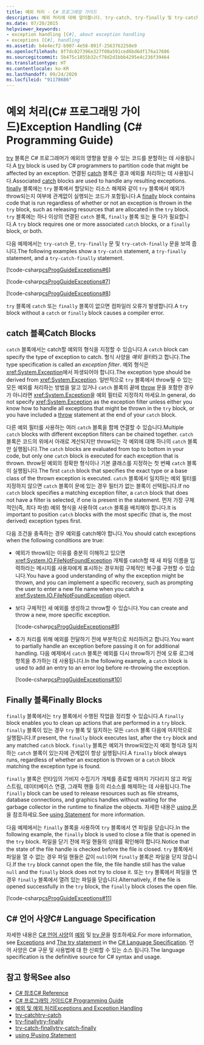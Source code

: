 ```yaml
---
title: 예외 처리 - C# 프로그래밍 가이드
description: 예외 처리에 대해 알아봅니다. try-catch, try-finally 및 try-catch-finally 문 예제를 살펴봅니다.
ms.date: 07/20/2015
helpviewer_keywords:
- exception handling [C#], about exception handling
- exceptions [C#], handling
ms.assetid: b4e4ecf2-b907-4e58-891f-2563762258e9
ms.openlocfilehash: 8f7dc027396e327f08a591ced6bd6df176a17606
ms.sourcegitcommit: 5b475c1855b32cf78d2d1bbb4295e4c236f39464
ms.translationtype: HT
ms.contentlocale: ko-KR
ms.lasthandoff: 09/24/2020
ms.locfileid: "91178686"
---
```

# <a name="exception-handling-c-programming-guide"></a><span data-ttu-id="0bb6e-104">예외 처리(C# 프로그래밍 가이드)</span><span class="sxs-lookup"><span data-stu-id="0bb6e-104">Exception Handling (C# Programming Guide)</span></span>

<span data-ttu-id="0bb6e-105">[try](../../language-reference/keywords/try-catch.md) 블록은 C# 프로그래머가 예외의 영향을 받을 수 있는 코드를 분할하는 데 사용됩니다.</span><span class="sxs-lookup"><span data-stu-id="0bb6e-105">A [try](../../language-reference/keywords/try-catch.md) block is used by C# programmers to partition code that might be affected by an exception.</span></span> <span data-ttu-id="0bb6e-106">연결된 [catch](../../language-reference/keywords/try-catch.md) 블록은 결과 예외를 처리하는 데 사용됩니다.</span><span class="sxs-lookup"><span data-stu-id="0bb6e-106">Associated [catch](../../language-reference/keywords/try-catch.md) blocks are used to handle any resulting exceptions.</span></span> <span data-ttu-id="0bb6e-107">[finally](../../language-reference/keywords/try-finally.md) 블록에는 `try` 블록에서 할당되는 리소스 해제와 같이 `try` 블록에서 예외가 throw되는지 여부에 관계없이 실행되는 코드가 포함됩니다.</span><span class="sxs-lookup"><span data-stu-id="0bb6e-107">A [finally](../../language-reference/keywords/try-finally.md) block contains code that is run regardless of whether or not an exception is thrown in the `try` block, such as releasing resources that are allocated in the `try` block.</span></span> <span data-ttu-id="0bb6e-108">`try` 블록에는 하나 이상의 연결된 `catch` 블록, `finally` 블록 또는 둘 다가 필요합니다.</span><span class="sxs-lookup"><span data-stu-id="0bb6e-108">A `try` block requires one or more associated `catch` blocks, or a `finally` block, or both.</span></span>  
  
 <span data-ttu-id="0bb6e-109">다음 예제에서는 `try-catch` 문, `try-finally` 문 및 `try-catch-finally` 문을 보여 줍니다.</span><span class="sxs-lookup"><span data-stu-id="0bb6e-109">The following examples show a `try-catch` statement, a `try-finally` statement, and a `try-catch-finally` statement.</span></span>  
  
 [!code-csharp[csProgGuideExceptions#6](~/samples/snippets/csharp/VS_Snippets_VBCSharp/csProgGuideExceptions/CS/Exceptions.cs#6)]  
  
 [!code-csharp[csProgGuideExceptions#7](~/samples/snippets/csharp/VS_Snippets_VBCSharp/csProgGuideExceptions/CS/Exceptions.cs#7)]  
  
 [!code-csharp[csProgGuideExceptions#8](~/samples/snippets/csharp/VS_Snippets_VBCSharp/csProgGuideExceptions/CS/Exceptions.cs#8)]  
  
 <span data-ttu-id="0bb6e-110">`try` 블록에 `catch` 또는 `finally` 블록이 없으면 컴파일러 오류가 발생합니다.</span><span class="sxs-lookup"><span data-stu-id="0bb6e-110">A `try` block without a `catch` or `finally` block causes a compiler error.</span></span>  
  
## <a name="catch-blocks"></a><span data-ttu-id="0bb6e-111">catch 블록</span><span class="sxs-lookup"><span data-stu-id="0bb6e-111">Catch Blocks</span></span>  

 <span data-ttu-id="0bb6e-112">`catch` 블록에서는 catch할 예외의 형식을 지정할 수 있습니다.</span><span class="sxs-lookup"><span data-stu-id="0bb6e-112">A `catch` block can specify the type of exception to catch.</span></span> <span data-ttu-id="0bb6e-113">형식 사양을 *예외 필터*라고 합니다.</span><span class="sxs-lookup"><span data-stu-id="0bb6e-113">The type specification is called an *exception filter*.</span></span> <span data-ttu-id="0bb6e-114">예외 형식은 <xref:System.Exception>에서 파생되어야 합니다.</span><span class="sxs-lookup"><span data-stu-id="0bb6e-114">The exception type should be derived from <xref:System.Exception>.</span></span> <span data-ttu-id="0bb6e-115">일반적으로 `try` 블록에서 throw될 수 있는 모든 예외를 처리하는 방법을 알고 있거나 `catch` 블록의 끝에 [throw](../../language-reference/keywords/throw.md) 문을 포함한 경우가 아니라면 <xref:System.Exception>을 예외 필터로 지정하지 마세요.</span><span class="sxs-lookup"><span data-stu-id="0bb6e-115">In general, do not specify <xref:System.Exception> as the exception filter unless either you know how to handle all exceptions that might be thrown in the `try` block, or you have included a [throw](../../language-reference/keywords/throw.md) statement at the end of your `catch` block.</span></span>  
  
 <span data-ttu-id="0bb6e-116">다른 예외 필터를 사용하는 여러 `catch` 블록을 함께 연결할 수 있습니다.</span><span class="sxs-lookup"><span data-stu-id="0bb6e-116">Multiple `catch` blocks with different exception filters can be chained together.</span></span> <span data-ttu-id="0bb6e-117">`catch` 블록은 코드의 위에서 아래로 계산되지만 throw되는 각 예외에 대해 하나의 `catch` 블록만 실행됩니다.</span><span class="sxs-lookup"><span data-stu-id="0bb6e-117">The `catch` blocks are evaluated from top to bottom in your code, but only one `catch` block is executed for each exception that is thrown.</span></span> <span data-ttu-id="0bb6e-118">throw된 예외의 정확한 형식이나 기본 클래스를 지정하는 첫 번째 `catch` 블록이 실행됩니다.</span><span class="sxs-lookup"><span data-stu-id="0bb6e-118">The first `catch` block that specifies the exact type or a base class of the thrown exception is executed.</span></span> <span data-ttu-id="0bb6e-119">`catch` 블록에서 일치하는 예외 필터를 지정하지 않으면 `catch` 블록이 문에 있는 경우 필터가 없는 블록이 선택됩니다.</span><span class="sxs-lookup"><span data-stu-id="0bb6e-119">If no `catch` block specifies a matching exception filter, a `catch` block that does not have a filter is selected, if one is present in the statement.</span></span> <span data-ttu-id="0bb6e-120">먼저 가장 구체적인(즉, 최다 파생) 예외 형식을 사용하여 `catch` 블록을 배치해야 합니다.</span><span class="sxs-lookup"><span data-stu-id="0bb6e-120">It is important to position `catch` blocks with the most specific (that is, the most derived) exception types first.</span></span>  
  
 <span data-ttu-id="0bb6e-121">다음 조건을 충족하는 경우 예외를 catch해야 합니다.</span><span class="sxs-lookup"><span data-stu-id="0bb6e-121">You should catch exceptions when the following conditions are true:</span></span>  
  
- <span data-ttu-id="0bb6e-122">예외가 throw되는 이유를 충분히 이해하고 있으면 <xref:System.IO.FileNotFoundException> 개체를 catch할 때 새 파일 이름을 입력하라는 메시지를 사용자에게 표시하는 경우처럼 구체적인 복구를 구현할 수 있습니다.</span><span class="sxs-lookup"><span data-stu-id="0bb6e-122">You have a good understanding of why the exception might be thrown, and you can implement a specific recovery, such as prompting the user to enter a new file name when you catch a <xref:System.IO.FileNotFoundException> object.</span></span>  
  
- <span data-ttu-id="0bb6e-123">보다 구체적인 새 예외를 생성하고 throw할 수 있습니다.</span><span class="sxs-lookup"><span data-stu-id="0bb6e-123">You can create and throw a new, more specific exception.</span></span>  
  
     [!code-csharp[csProgGuideExceptions#9](~/samples/snippets/csharp/VS_Snippets_VBCSharp/csProgGuideExceptions/CS/Exceptions.cs#9)]  
  
- <span data-ttu-id="0bb6e-124">추가 처리를 위해 예외를 전달하기 전에 부분적으로 처리하려고 합니다.</span><span class="sxs-lookup"><span data-stu-id="0bb6e-124">You want to partially handle an exception before passing it on for additional handling.</span></span> <span data-ttu-id="0bb6e-125">다음 예제에서 `catch` 블록은 예외를 다시 throw하기 전에 오류 로그에 항목을 추가하는 데 사용됩니다.</span><span class="sxs-lookup"><span data-stu-id="0bb6e-125">In the following example, a `catch` block is used to add an entry to an error log before re-throwing the exception.</span></span>  
  
     [!code-csharp[csProgGuideExceptions#10](~/samples/snippets/csharp/VS_Snippets_VBCSharp/csProgGuideExceptions/CS/Exceptions.cs#10)]  
  
## <a name="finally-blocks"></a><span data-ttu-id="0bb6e-126">Finally 블록</span><span class="sxs-lookup"><span data-stu-id="0bb6e-126">Finally Blocks</span></span>  

 <span data-ttu-id="0bb6e-127">`finally` 블록에서는 `try` 블록에서 수행된 작업을 정리할 수 있습니다.</span><span class="sxs-lookup"><span data-stu-id="0bb6e-127">A `finally` block enables you to clean up actions that are performed in a `try` block.</span></span> <span data-ttu-id="0bb6e-128">`finally` 블록이 있는 경우 `try` 블록 및 일치하는 모든 `catch` 블록 다음에 마지막으로 실행됩니다.</span><span class="sxs-lookup"><span data-stu-id="0bb6e-128">If present, the `finally` block executes last, after the `try` block and any matched `catch` block.</span></span> <span data-ttu-id="0bb6e-129">`finally` 블록은 예외가 throw되었는지 예외 형식과 일치하는 `catch` 블록이 있는지에 관계없이 항상 실행됩니다.</span><span class="sxs-lookup"><span data-stu-id="0bb6e-129">A `finally` block always runs, regardless of whether an exception is thrown or a `catch` block matching the exception type is found.</span></span>  
  
 <span data-ttu-id="0bb6e-130">`finally` 블록은 런타임의 가비지 수집기가 개체를 종료할 때까지 기다리지 않고 파일 스트림, 데이터베이스 연결, 그래픽 핸들 등의 리소스를 해제하는 데 사용됩니다.</span><span class="sxs-lookup"><span data-stu-id="0bb6e-130">The `finally` block can be used to release resources such as file streams, database connections, and graphics handles without waiting for the garbage collector in the runtime to finalize the objects.</span></span> <span data-ttu-id="0bb6e-131">자세한 내용은 [using 문](../../language-reference/keywords/using-statement.md)을 참조하세요.</span><span class="sxs-lookup"><span data-stu-id="0bb6e-131">See [using Statement](../../language-reference/keywords/using-statement.md) for more information.</span></span>  
  
 <span data-ttu-id="0bb6e-132">다음 예제에서는 `finally` 블록을 사용하여 `try` 블록에서 연 파일을 닫습니다.</span><span class="sxs-lookup"><span data-stu-id="0bb6e-132">In the following example, the `finally` block is used to close a file that is opened in the `try` block.</span></span> <span data-ttu-id="0bb6e-133">파일을 닫기 전에 파일 핸들의 상태를 확인해야 합니다.</span><span class="sxs-lookup"><span data-stu-id="0bb6e-133">Notice that the state of the file handle is checked before the file is closed.</span></span> <span data-ttu-id="0bb6e-134">`try` 블록에서 파일을 열 수 없는 경우 파일 핸들은 값이 `null`이며 `finally` 블록은 파일을 닫지 않습니다.</span><span class="sxs-lookup"><span data-stu-id="0bb6e-134">If the `try` block cannot open the file, the file handle still has the value `null` and the `finally` block does not try to close it.</span></span> <span data-ttu-id="0bb6e-135">또는 `try` 블록에서 파일을 연 경우 `finally` 블록에서 열려 있는 파일을 닫습니다.</span><span class="sxs-lookup"><span data-stu-id="0bb6e-135">Alternatively, if the file is opened successfully in the `try` block, the `finally` block closes the open file.</span></span>  
  
 [!code-csharp[csProgGuideExceptions#11](~/samples/snippets/csharp/VS_Snippets_VBCSharp/csProgGuideExceptions/CS/Exceptions.cs#11)]  
  
## <a name="c-language-specification"></a><span data-ttu-id="0bb6e-136">C# 언어 사양</span><span class="sxs-lookup"><span data-stu-id="0bb6e-136">C# Language Specification</span></span>  

<span data-ttu-id="0bb6e-137">자세한 내용은 [C# 언어 사양](/dotnet/csharp/language-reference/language-specification/introduction)의 [예외](~/_csharplang/spec/exceptions.md) 및 [try 문](~/_csharplang/spec/statements.md#the-try-statement)을 참조하세요.</span><span class="sxs-lookup"><span data-stu-id="0bb6e-137">For more information, see [Exceptions](~/_csharplang/spec/exceptions.md) and [The try statement](~/_csharplang/spec/statements.md#the-try-statement) in the [C# Language Specification](/dotnet/csharp/language-reference/language-specification/introduction).</span></span> <span data-ttu-id="0bb6e-138">언어 사양은 C# 구문 및 사용법에 대 한 신뢰할 수 있는 소스 됩니다.</span><span class="sxs-lookup"><span data-stu-id="0bb6e-138">The language specification is the definitive source for C# syntax and usage.</span></span>
  
## <a name="see-also"></a><span data-ttu-id="0bb6e-139">참고 항목</span><span class="sxs-lookup"><span data-stu-id="0bb6e-139">See also</span></span>

- [<span data-ttu-id="0bb6e-140">C# 참조</span><span class="sxs-lookup"><span data-stu-id="0bb6e-140">C# Reference</span></span>](../../language-reference/index.md)
- [<span data-ttu-id="0bb6e-141">C# 프로그래밍 가이드</span><span class="sxs-lookup"><span data-stu-id="0bb6e-141">C# Programming Guide</span></span>](../index.md)
- [<span data-ttu-id="0bb6e-142">예외 및 예외 처리</span><span class="sxs-lookup"><span data-stu-id="0bb6e-142">Exceptions and Exception Handling</span></span>](./index.md)
- [<span data-ttu-id="0bb6e-143">try-catch</span><span class="sxs-lookup"><span data-stu-id="0bb6e-143">try-catch</span></span>](../../language-reference/keywords/try-catch.md)
- [<span data-ttu-id="0bb6e-144">try-finally</span><span class="sxs-lookup"><span data-stu-id="0bb6e-144">try-finally</span></span>](../../language-reference/keywords/try-finally.md)
- [<span data-ttu-id="0bb6e-145">try-catch-finally</span><span class="sxs-lookup"><span data-stu-id="0bb6e-145">try-catch-finally</span></span>](../../language-reference/keywords/try-catch-finally.md)
- [<span data-ttu-id="0bb6e-146">using 문</span><span class="sxs-lookup"><span data-stu-id="0bb6e-146">using Statement</span></span>](../../language-reference/keywords/using-statement.md)

